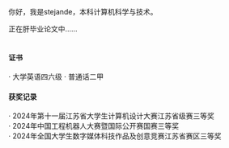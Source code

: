 你好，我是stejande，本科计算机科学与技术。


正在肝毕业论文中……
<br>
<br>
#### 证书
· 大学英语四六级
· 普通话二甲

#### 获奖记录
· 2024年第十一届江苏省大学生计算机设计大赛江苏省级赛三等奖
<br>
· 2024年中国工程机器人大赛暨国际公开赛国赛三等奖
<br>
· 2024年全国大学生数字媒体科技作品及创意竞赛江苏省赛区三等奖
